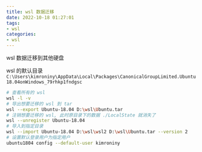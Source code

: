 ```yaml
---
title: wsl 数据迁移
date: 2022-10-18 01:27:01
tags:
- wsl
categories:
- wsl
---
```


wsl 数据迁移到其他硬盘

<!--more-->

wsl 的默认目录 `C:\Users\kimroniny\AppData\Local\Packages\CanonicalGroupLimited.Ubuntu18.04onWindows_79rhkp1fndgsc`

```bash
# 查看所有的 wsl
wsl -l -v 
# 导出想要迁移的 wsl 到 tar
wsl --export Ubuntu-18.04 D:\wsl\Ubuntu.tar
# 注销想要迁移的 wsl, 此时原目录下的数据 ./LocalState 就消失了
wsl --unregister Ubuntu-18.04
# 导入到指定目录
wsl --import Ubuntu-18.04 D:\wsl\wsl2 D:\wsl\Ubuntu.tar --version 2
# 设置默认登录用户为指定用户
ubuntu1804 config --default-user kimroniny

```